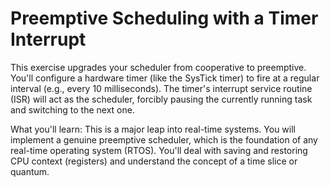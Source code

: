 # Preemptive Scheduling with a Timer Interrupt

This exercise upgrades your scheduler from cooperative to preemptive. You'll configure a hardware timer (like the SysTick timer) to fire at a regular interval (e.g., every 10 milliseconds). The timer's interrupt service routine (ISR) will act as the scheduler, forcibly pausing the currently running task and switching to the next one.

What you'll learn: This is a major leap into real-time systems. You will implement a genuine preemptive scheduler, which is the foundation of any real-time operating system (RTOS). You'll deal with saving and restoring CPU context (registers) and understand the concept of a time slice or quantum.
